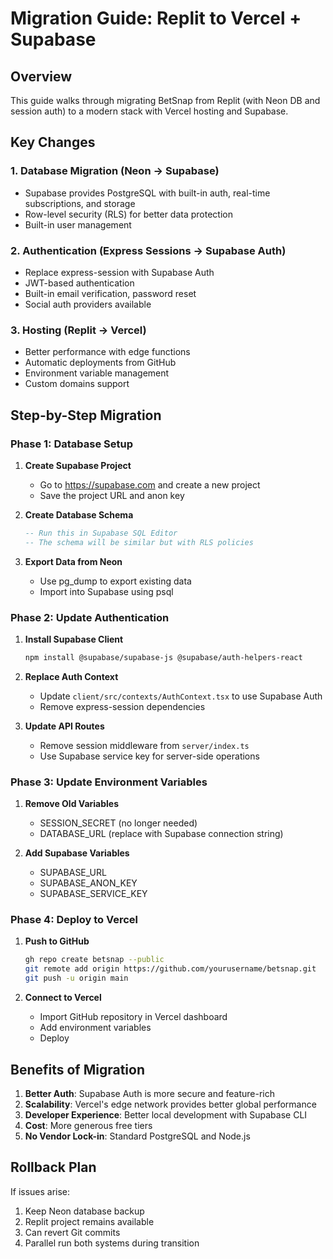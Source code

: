# Migration Guide: Replit to Vercel + Supabase

## Overview
This guide walks through migrating BetSnap from Replit (with Neon DB and session auth) to a modern stack with Vercel hosting and Supabase.

## Key Changes

### 1. Database Migration (Neon → Supabase)
- Supabase provides PostgreSQL with built-in auth, real-time subscriptions, and storage
- Row-level security (RLS) for better data protection
- Built-in user management

### 2. Authentication (Express Sessions → Supabase Auth)
- Replace express-session with Supabase Auth
- JWT-based authentication
- Built-in email verification, password reset
- Social auth providers available

### 3. Hosting (Replit → Vercel)
- Better performance with edge functions
- Automatic deployments from GitHub
- Environment variable management
- Custom domains support

## Step-by-Step Migration

### Phase 1: Database Setup

1. **Create Supabase Project**
   - Go to https://supabase.com and create a new project
   - Save the project URL and anon key

2. **Create Database Schema**
   ```sql
   -- Run this in Supabase SQL Editor
   -- The schema will be similar but with RLS policies
   ```

3. **Export Data from Neon**
   - Use pg_dump to export existing data
   - Import into Supabase using psql

### Phase 2: Update Authentication

1. **Install Supabase Client**
   ```bash
   npm install @supabase/supabase-js @supabase/auth-helpers-react
   ```

2. **Replace Auth Context**
   - Update `client/src/contexts/AuthContext.tsx` to use Supabase Auth
   - Remove express-session dependencies

3. **Update API Routes**
   - Remove session middleware from `server/index.ts`
   - Use Supabase service key for server-side operations

### Phase 3: Update Environment Variables

1. **Remove Old Variables**
   - SESSION_SECRET (no longer needed)
   - DATABASE_URL (replace with Supabase connection string)

2. **Add Supabase Variables**
   - SUPABASE_URL
   - SUPABASE_ANON_KEY
   - SUPABASE_SERVICE_KEY

### Phase 4: Deploy to Vercel

1. **Push to GitHub**
   ```bash
   gh repo create betsnap --public
   git remote add origin https://github.com/yourusername/betsnap.git
   git push -u origin main
   ```

2. **Connect to Vercel**
   - Import GitHub repository in Vercel dashboard
   - Add environment variables
   - Deploy

## Benefits of Migration

1. **Better Auth**: Supabase Auth is more secure and feature-rich
2. **Scalability**: Vercel's edge network provides better global performance
3. **Developer Experience**: Better local development with Supabase CLI
4. **Cost**: More generous free tiers
5. **No Vendor Lock-in**: Standard PostgreSQL and Node.js

## Rollback Plan

If issues arise:
1. Keep Neon database backup
2. Replit project remains available
3. Can revert Git commits
4. Parallel run both systems during transition